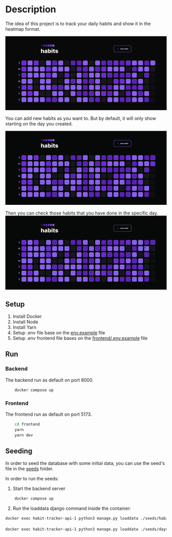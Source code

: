 # Description

The idea of this project is to track your daily habits and show it in the heatmap format.

![](./screenshots/home.png)

You can add new habits as you want to. But by default, it will only show starting on the day you created.

![](./screenshots/new_habit.gif)

Then you can check those habits that you have done in the specific day.
![](./screenshots/check_habit.gif)

## Setup

1. Install Docker
2. Install Node
3. Install Yarn
4. Setup .env file base on the [env.example](./.env.example) file
5. Setup .env frontend file bases on the [frontend/.env.example](./frontend/.env.example) file

## Run

### Backend

The backend run as default on port 8000.

```sh
    docker compose up
```

### Frontend

The frontend run as default on port 5173.

```sh
    cd frontend
    yarn
    yarn dev
```

## Seeding

In order to seed the database with some initial data, you can use the seed's file in the [seeds](./backend/seeds) folder.

In order to run the seeds:

1. Start the backend server

```sh
    docker compose up
```

2. Run the loaddata django command inside the container:

```sh
docker exec habit-tracker-api-1 python3 manage.py loaddata ./seeds/habits.json

docker exec habit-tracker-api-1 python3 manage.py loaddata ./seeds/days.json

```
